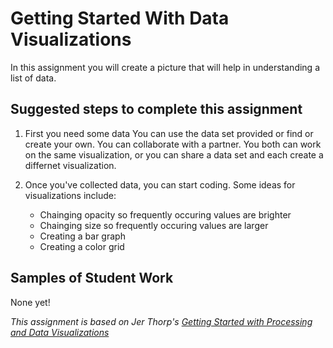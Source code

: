 # Getting Started With Data Visualizations
In this assignment you will create a picture that will help in understanding a list of data.

Suggested steps to complete this assignment
-------------------------------------------
1. First you need some data You can use the data set provided or find or create your own. You can collaborate with a partner. You both can work on the same visualization, or you can share a data set and each create a differnet visualization.

2. Once you've collected data, you can start coding. Some ideas for visualizations include:
   - Chainging opacity so frequently occuring values are brighter 
   - Chainging size so frequently occuring values are larger
   - Creating a bar graph
   - Creating a color grid

Samples of Student Work
-----------------------
None yet!

*This assignment is based on Jer Thorp's [Getting Started with Processing and Data Visualizations](http://blog.blprnt.com/blog/blprnt/your-random-numbers-getting-started-with-processing-and-data-visualization)*
